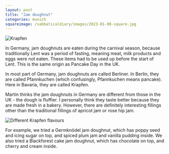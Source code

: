 ```yaml
---
layout: post
title: "Jam doughnut"
categories: munich
squareimage: /sabbaticaldiary/images/2023-01-08-square.jpg
---
```

<img src="/sabbaticaldiary/images/2023-01-08.jpg" alt="Krapfen" class="center">

In Germany, jam doughnuts are eaten during the carnival season, because traditionally Lent was a period of fasting, meaning meat, milk products and eggs were not eaten. These items had to be used up before the start of Lent. This is the same origin as Pancake Day in the UK. 

In most part of Germany, jam doughnuts are called Berliner. In Berlin, they are called Pfannkuchen (which confusingly, Pfannkuchen means pancake). Here in Bavaria, they are called Krapfen.

Martin thinks the jam doughnuts in Germany are different from those in the UK - the dough is fluffier. I personally think they taste better because they are made fresh in a bakery. However, there are definitely interesting fillings other than the traditional fillings of apricot jam or rose hip jam. 

<img src="/sabbaticaldiary/images/2023-01-08-2.jpg" alt="Different Krapfen flavours" class="center">

For example, we tried a Germknödel jam doughnut, which has poppy seed and icing sugar on top, and spiced plum jam and vanilla pudding inside. We also tried a Blackforest cake jam doughnut, which has chocolate on top, and cherry and cream inside.